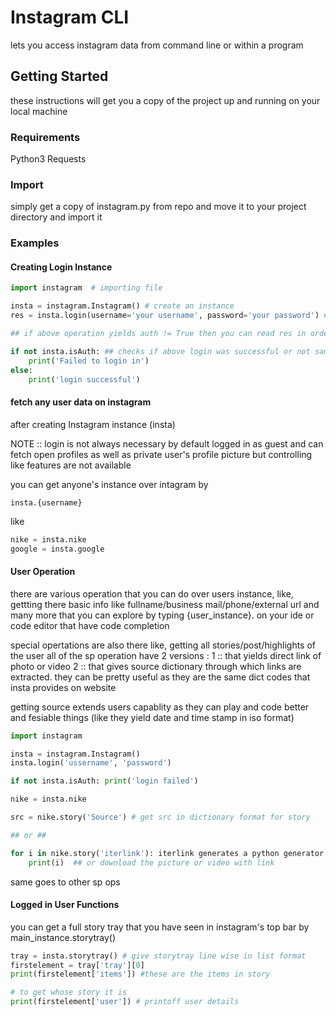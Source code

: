 # Instagram CLI

lets you access instagram data from command line or within a program

## Getting Started

these instructions will get you a copy of the project up and running on your local machine

### Requirements

Python3
Requests

### Import

simply get a copy of instagram.py from repo and move it to your project directory and import it

### Examples

#### Creating Login Instance

```python
import instagram  # importing file

insta = instagram.Instagram() # create an instance
res = insta.login(username='your username', password='your password') #perform login. it will give out login info of user logged in like userID and auth.

## if above operation yields auth != True then you can read res in order to understand errors

if not insta.isAuth: ## checks if above login was successful or not same as res.text['Authentication']
	print('Failed to login in')
else:
	print('login successful')
```

#### fetch any user data on instagram

after creating Instagram instance (insta) 

NOTE :: login is not always necessary by default logged in as guest and can fetch open profiles as well as private user's profile picture but controlling like features are not available

you can get anyone's instance over intagram by
```
insta.{username}
```

like

```python
nike = insta.nike
google = insta.google
```

#### User Operation

there are various operation that you can do over users instance, like, gettting there basic info like fullname/business mail/phone/external url and many more that you can explore by typing {user_instance}. on your ide or code editor that have code completion

special opertations are also there like, getting all stories/post/highlights of the user 
all of the sp operation have 2 versions :
	1 :: that yields direct link of photo or video
	2 :: that gives source dictionary through which links are extracted. they can be pretty useful as they are the same dict codes that insta provides on website 

getting source extends users capablity as they can play and code better and fesiable things (like they yield date and time stamp in iso format)

```python
import instagram

insta = instagram.Instagram()
insta.login('ussername', 'password')

if not insta.isAuth: print('login failed')

nike = insta.nike

src = nike.story('Source') # get src in dictionary format for story

## or ##

for i in nike.story('iterlink'): iterlink generates a python generator object
	print(i)  ## or download the picture or video with link
```

same goes to other sp ops

#### Logged in User Functions

you can get a full story tray that you have seen in instagram's top bar by main_instance.storytray()

```python
tray = insta.storytray() # give storytray line wise in list format
firstelement = tray['tray'][0]
print(firstelement['items']) #these are the items in story 

# to get whose story it is
print(firstelement['user']) # printoff user details
```
